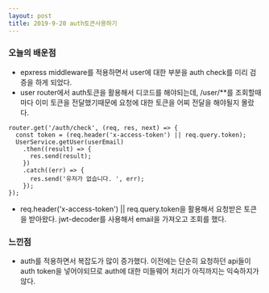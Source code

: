 ```yaml
---
layout: post
title: 2019-9-20 auth토큰사용하기
---
```


### 오늘의 배운점

- epxress middleware를 적용하면서 user에 대한 부분을 auth check를 미리 검증을 하게 되었다.
- user router에서 auth토큰을 활용해서 디코드를 해야되는데, /user/**를 조회할때마다 이미 토큰을 전달했기때문에 요청에 대한 토큰을 어찌 전달을 해야될지 몰랐다.

```
router.get('/auth/check', (req, res, next) => {
  const token = (req.header('x-access-token') || req.query.token);
  UserService.getUser(userEmail)
    .then((result) => {
      res.send(result);
    })
    .catch((err) => {
      res.send('유저가 없습니다. ', err);
    });
});
```
- req.header('x-access-token') || req.query.token을 활용해서 요청받은 토큰을 받아왔다. jwt-decoder를 사용해서 email을 가져오고 조회를 했다.

### 느낀점

- auth를 적용하면서 복잡도가 많이 증가했다. 이전에는 단순히 요청하던 api들이 auth token을 넣어야되므로 auth에 대한 미들웨어 처리가 아직까지는 익숙하지가 않다.
